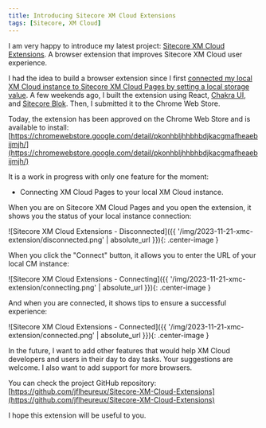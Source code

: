 ```yaml
---
title: Introducing Sitecore XM Cloud Extensions
tags: [Sitecore, XM Cloud]
---
```


I am very happy to introduce my latest project: [Sitecore XM Cloud Extensions](https://github.com/jflheureux/Sitecore-XM-Cloud-Extensions). A browser extension that improves Sitecore XM Cloud user experience.

<!-- more -->

I had the idea to build a browser extension since I first [connected my local XM Cloud instance to Sitecore XM Cloud Pages by setting a local storage value](https://doc.sitecore.com/xmc/en/developers/xm-cloud/connect-xm-cloud-pages-to-your-local-xm-cloud-instance.html). A few weekends ago, I built the extension using React, [Chakra UI](https://chakra-ui.com/), and [Sitecore Blok](https://blok.sitecore.com/). Then, I submitted it to the Chrome Web Store.

Today, the extension has been approved on the Chrome Web Store and is available to install: [https://chromewebstore.google.com/detail/pkonhbljhhbhbdjkacgmafheaebijmjh/](https://chromewebstore.google.com/detail/pkonhbljhhbhbdjkacgmafheaebijmjh/)

It is a work in progress with only one feature for the moment:

- Connecting XM Cloud Pages to your local XM Cloud instance.

When you are on Sitecore XM Cloud Pages and you open the extension, it shows you the status of your local instance connection:

![Sitecore XM Cloud Extensions - Disconnected]({{ '/img/2023-11-21-xmc-extension/disconnected.png' | absolute_url }}){: .center-image }

When you click the "Connect" button, it allows you to enter the URL of your local CM instance:

![Sitecore XM Cloud Extensions - Connecting]({{ '/img/2023-11-21-xmc-extension/connecting.png' | absolute_url }}){: .center-image }

And when you are connected, it shows tips to ensure a successful experience:

![Sitecore XM Cloud Extensions - Connected]({{ '/img/2023-11-21-xmc-extension/connected.png' | absolute_url }}){: .center-image }

In the future, I want to add other features that would help XM Cloud developers and users in their day to day tasks. Your suggestions are welcome. I also want to add support for more browsers.

You can check the project GitHub repository: [https://github.com/jflheureux/Sitecore-XM-Cloud-Extensions](https://github.com/jflheureux/Sitecore-XM-Cloud-Extensions)

I hope this extension will be useful to you.
